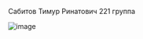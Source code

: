 Сабитов Тимур Ринатович 221 группа

![image](https://github.com/sabitov-git/CV-HSE/assets/77730729/db78bf15-e54d-425d-b41e-4700bac3ea5c)
